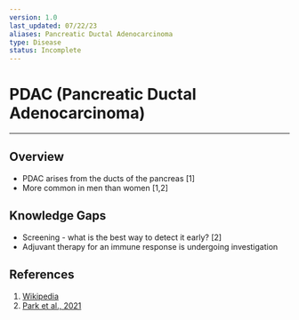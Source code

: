 ```yaml
---
version: 1.0
last_updated: 07/22/23
aliases: Pancreatic Ductal Adenocarcinoma
type: Disease
status: Incomplete
---
```


# PDAC (Pancreatic Ductal Adenocarcinoma)
---

## Overview
- PDAC arises from the ducts of the pancreas [1]
- More common in men than women [1,2]

## Knowledge Gaps
- Screening - what is the best way to detect it early? [2]
- Adjuvant therapy for an immune response is undergoing investigation


## References
1. [Wikipedia](https://en.wikipedia.org/wiki/Pancreatic_cancer)
2. [Park et al., 2021](https://dx.doi.org/10.1001/jama.2021.13027)